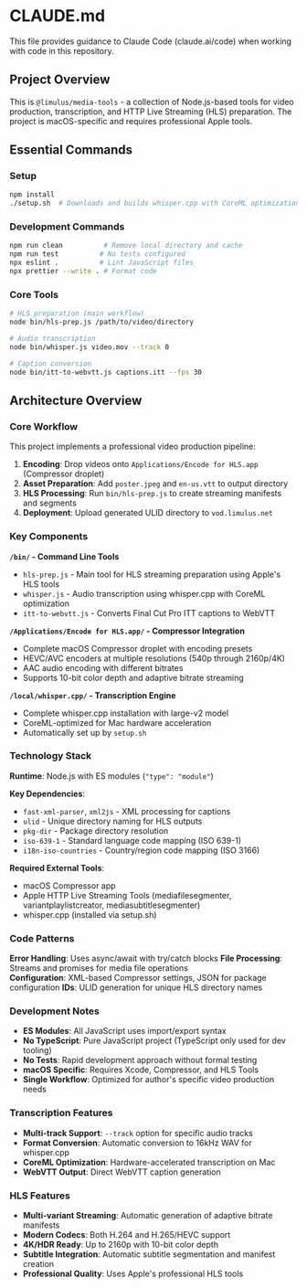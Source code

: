 # CLAUDE.md

This file provides guidance to Claude Code (claude.ai/code) when working with code in this repository.

## Project Overview

This is `@limulus/media-tools` - a collection of Node.js-based tools for video production, transcription, and HTTP Live Streaming (HLS) preparation. The project is macOS-specific and requires professional Apple tools.

## Essential Commands

### Setup
```bash
npm install
./setup.sh  # Downloads and builds whisper.cpp with CoreML optimization
```

### Development Commands
```bash
npm run clean          # Remove local directory and cache
npm run test          # No tests configured
npx eslint .          # Lint JavaScript files  
npx prettier --write . # Format code
```

### Core Tools
```bash
# HLS preparation (main workflow)
node bin/hls-prep.js /path/to/video/directory

# Audio transcription 
node bin/whisper.js video.mov --track 0

# Caption conversion
node bin/itt-to-webvtt.js captions.itt --fps 30
```

## Architecture Overview

### Core Workflow
This project implements a professional video production pipeline:

1. **Encoding**: Drop videos onto `Applications/Encode for HLS.app` (Compressor droplet)
2. **Asset Preparation**: Add `poster.jpeg` and `en-us.vtt` to output directory
3. **HLS Processing**: Run `bin/hls-prep.js` to create streaming manifests and segments
4. **Deployment**: Upload generated ULID directory to `vod.limulus.net`

### Key Components

**`/bin/` - Command Line Tools**
- `hls-prep.js` - Main tool for HLS streaming preparation using Apple's HLS tools
- `whisper.js` - Audio transcription using whisper.cpp with CoreML optimization
- `itt-to-webvtt.js` - Converts Final Cut Pro ITT captions to WebVTT

**`/Applications/Encode for HLS.app/` - Compressor Integration**
- Complete macOS Compressor droplet with encoding presets
- HEVC/AVC encoders at multiple resolutions (540p through 2160p/4K)
- AAC audio encoding with different bitrates
- Supports 10-bit color depth and adaptive bitrate streaming

**`/local/whisper.cpp/` - Transcription Engine**
- Complete whisper.cpp installation with large-v2 model
- CoreML-optimized for Mac hardware acceleration
- Automatically set up by `setup.sh`

### Technology Stack

**Runtime**: Node.js with ES modules (`"type": "module"`)

**Key Dependencies**:
- `fast-xml-parser`, `xml2js` - XML processing for captions
- `ulid` - Unique directory naming for HLS outputs
- `pkg-dir` - Package directory resolution
- `iso-639-1` - Standard language code mapping (ISO 639-1)
- `i18n-iso-countries` - Country/region code mapping (ISO 3166)

**Required External Tools**:
- macOS Compressor app
- Apple HTTP Live Streaming Tools (mediafilesegmenter, variantplaylistcreator, mediasubtitlesegmenter)
- whisper.cpp (installed via setup.sh)

### Code Patterns

**Error Handling**: Uses async/await with try/catch blocks
**File Processing**: Streams and promises for media file operations  
**Configuration**: XML-based Compressor settings, JSON for package configuration
**IDs**: ULID generation for unique HLS directory names

### Development Notes

- **ES Modules**: All JavaScript uses import/export syntax
- **No TypeScript**: Pure JavaScript project (TypeScript only used for dev tooling)
- **No Tests**: Rapid development approach without formal testing
- **macOS Specific**: Requires Xcode, Compressor, and HLS Tools
- **Single Workflow**: Optimized for author's specific video production needs

### Transcription Features

- **Multi-track Support**: `--track` option for specific audio tracks
- **Format Conversion**: Automatic conversion to 16kHz WAV for whisper.cpp
- **CoreML Optimization**: Hardware-accelerated transcription on Mac
- **WebVTT Output**: Direct WebVTT caption generation

### HLS Features

- **Multi-variant Streaming**: Automatic generation of adaptive bitrate manifests
- **Modern Codecs**: Both H.264 and H.265/HEVC support
- **4K/HDR Ready**: Up to 2160p with 10-bit color depth
- **Subtitle Integration**: Automatic subtitle segmentation and manifest creation
- **Professional Quality**: Uses Apple's professional HLS tools
